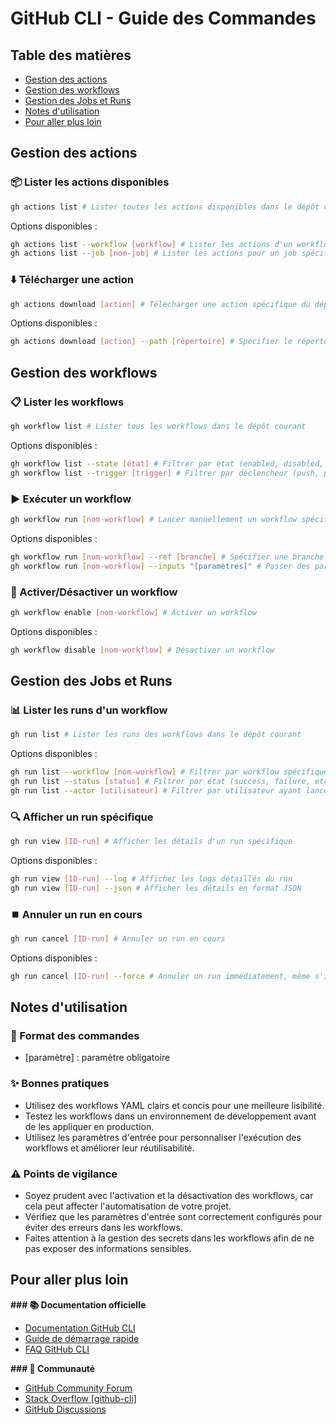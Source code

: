 # GitHub CLI - Guide des Commandes

## Table des matières
- [Gestion des actions](#gestion-des-actions)
- [Gestion des workflows](#gestion-des-workflows)
- [Gestion des Jobs et Runs](#gestion-des-jobs-et-runs)
- [Notes d'utilisation](#notes-dutilisation)
- [Pour aller plus loin](#pour-aller-plus-loin)

## Gestion des actions
### 📦 Lister les actions disponibles
```bash
gh actions list # Lister toutes les actions disponibles dans le dépôt courant
```
Options disponibles :
```bash
gh actions list --workflow [workflow] # Lister les actions d'un workflow spécifique
gh actions list --job [nom-job] # Lister les actions pour un job spécifique
```

### ⬇️ Télécharger une action
```bash
gh actions download [action] # Télécharger une action spécifique du dépôt courant
```
Options disponibles :
```bash
gh actions download [action] --path [répertoire] # Spécifier le répertoire pour enregistrer l'action
```

## Gestion des workflows
### 📋 Lister les workflows
```bash
gh workflow list # Lister tous les workflows dans le dépôt courant
```
Options disponibles :
```bash
gh workflow list --state [état] # Filtrer par état (enabled, disabled, etc.)
gh workflow list --trigger [trigger] # Filtrer par déclencheur (push, pull_request, etc.)
```

### ▶️ Exécuter un workflow
```bash
gh workflow run [nom-workflow] # Lancer manuellement un workflow spécifique
```
Options disponibles :
```bash
gh workflow run [nom-workflow] --ref [branche] # Spécifier une branche ou un commit pour le workflow
gh workflow run [nom-workflow] --inputs "[paramètres]" # Passer des paramètres d'entrée au workflow
```

### 🔄 Activer/Désactiver un workflow
```bash
gh workflow enable [nom-workflow] # Activer un workflow
```
Options disponibles :
```bash
gh workflow disable [nom-workflow] # Désactiver un workflow
```

## Gestion des Jobs et Runs
### 📊 Lister les runs d'un workflow
```bash
gh run list # Lister les runs des workflows dans le dépôt courant
```
Options disponibles :
```bash
gh run list --workflow [nom-workflow] # Filtrer par workflow spécifique
gh run list --status [status] # Filtrer par état (success, failure, etc.)
gh run list --actor [utilisateur] # Filtrer par utilisateur ayant lancé le run
```

### 🔍 Afficher un run spécifique
```bash
gh run view [ID-run] # Afficher les détails d'un run spécifique
```
Options disponibles :
```bash
gh run view [ID-run] --log # Afficher les logs détaillés du run
gh run view [ID-run] --json # Afficher les détails en format JSON
```

### ⏹️ Annuler un run en cours
```bash
gh run cancel [ID-run] # Annuler un run en cours
```
Options disponibles :
```bash
gh run cancel [ID-run] --force # Annuler un run immédiatement, même s'il est en cours
```

## Notes d'utilisation
### 📝 Format des commandes
- [paramètre] : paramètre obligatoire


### ✨ Bonnes pratiques
- Utilisez des workflows YAML clairs et concis pour une meilleure lisibilité.
- Testez les workflows dans un environnement de développement avant de les appliquer en production.
- Utilisez les paramètres d'entrée pour personnaliser l'exécution des workflows et améliorer leur réutilisabilité.

### ⚠️ Points de vigilance
- Soyez prudent avec l'activation et la désactivation des workflows, car cela peut affecter l'automatisation de votre projet.
- Vérifiez que les paramètres d'entrée sont correctement configurés pour éviter des erreurs dans les workflows.
- Faites attention à la gestion des secrets dans les workflows afin de ne pas exposer des informations sensibles.

## Pour aller plus loin
**### 📚 Documentation officielle**
- [Documentation GitHub CLI](https://cli.github.com/manual/)
- [Guide de démarrage rapide](https://docs.github.com/en/github-cli/github-cli/quickstart)
- [FAQ GitHub CLI](https://cli.github.com/manual/gh_help_reference)

**### 👥 Communauté**
- [GitHub Community Forum](https://github.community/)
- [Stack Overflow [github-cli]](https://stackoverflow.com/questions/tagged/github-cli)
- [GitHub Discussions](https://github.com/cli/cli/discussions)